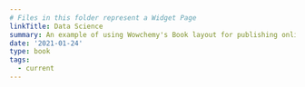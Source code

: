 ```yaml
---
# Files in this folder represent a Widget Page
linkTitle: Data Science
summary: An example of using Wowchemy's Book layout for publishing online courses.
date: '2021-01-24'
type: book
tags:
  - current
---
```

